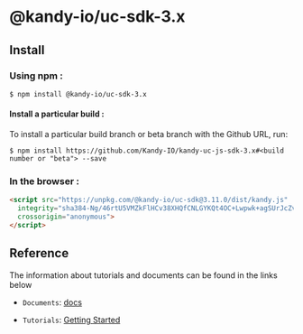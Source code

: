 # @kandy-io/uc-sdk-3.x

## Install

### Using npm :

`$ npm install @kandy-io/uc-sdk-3.x`

#### Install a particular build :

To install a particular build branch or beta branch with the Github URL, run:

`$ npm install https://github.com/Kandy-IO/kandy-uc-js-sdk-3.x#<build number or "beta"> --save`

### In the browser :
```html
<script src="https://unpkg.com/@kandy-io/uc-sdk@3.11.0/dist/kandy.js"
  integrity="sha384-Ng/46rtU5VMZkFlHCv38XHQfCNLGYKQt4OC+Lwpwk+agSUrJcZvOwHeFhAIZGW8H"
  crossorigin="anonymous">
</script>
```
## Reference

The information about tutorials and documents can be found in the links below

* `Documents`: [docs](https://kandy-io.github.io/kandy-uc-js-sdk-3.x/docs)

* `Tutorials`: [Getting Started](https://Kandy-IO.github.io/kandy-uc-js-sdk-3.x/tutorials/#/Getting%20Started)
